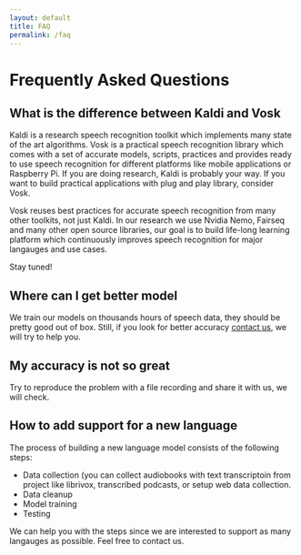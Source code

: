 ```yaml
---
layout: default
title: FAQ
permalink: /faq
---
```


# Frequently Asked Questions

## What is the difference between Kaldi and Vosk

Kaldi is a research speech recognition toolkit which implements many
state of the art algorithms. Vosk is a practical speech recognition
library which comes with a set of accurate models, scripts, practices and
provides ready to use speech recognition for different platforms like
mobile applications or Raspberry Pi. If you are doing research, Kaldi is
probably your way. If you want to build practical applications with plug
and play library, consider Vosk.

Vosk reuses best practices for accurate speech recognition from many
other toolkits, not just Kaldi. In our research we use Nvidia Nemo,
Fairseq and many other open source libraries, our goal is to build
life-long learning platform which continuously improves speech
recognition for major langauges and use cases.

Stay tuned!

## Where can I get better model

We train our models on thousands hours of speech data, they should be
pretty good out of box. Still, if you look for better accuracy [contact
us](mailto:contact@alphacephei.com), we will try to help you.

## My accuracy is not so great

Try to reproduce the problem with a file recording and share it with us,
we will check.

## How to add support for a new language

The process of building a new language model consists of the following
steps:

  * Data collection (you can collect audiobooks with text transcriptoin
    from project like librivox, transcribed podcasts, or setup web data
    collection.
  * Data cleanup
  * Model training
  * Testing

We can help you with the steps since we are interested to support as many
langauges as possible. Feel free to contact us.

